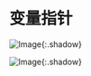 # 变量指针





![Image](https://xusenfeng.github.io/myimages/2-9.jpg){:.shadow}

![Image](https://xusenfeng.github.io/myimages/2-10.jpg){:.shadow}



